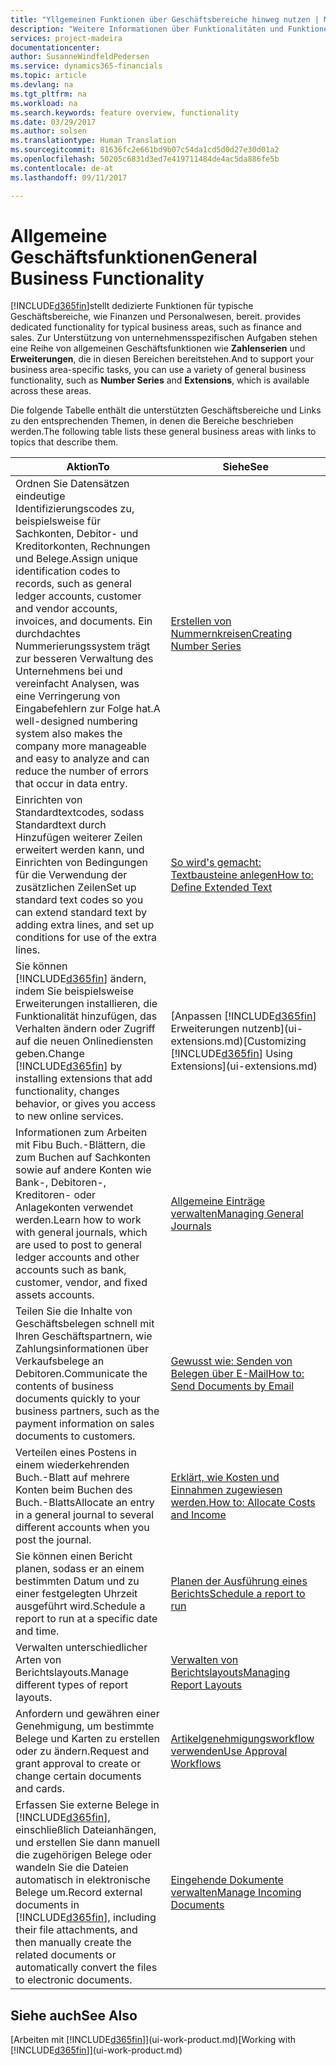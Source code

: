 ```yaml
---
title: "Yllgemeinen Funktionen über Geschäftsbereiche hinweg nutzen | Microsoft Docs"
description: "Weitere Informationen über Funktionalitäten und Funktionen, die über Geschäftsbereiche hinweg in Dynamics 365 for Financials verwendet werden."
services: project-madeira
documentationcenter: 
author: SusanneWindfeldPedersen
ms.service: dynamics365-financials
ms.topic: article
ms.devlang: na
ms.tgt_pltfrm: na
ms.workload: na
ms.search.keywords: feature overview, functionality
ms.date: 03/29/2017
ms.author: solsen
ms.translationtype: Human Translation
ms.sourcegitcommit: 81636fc2e661bd9b07c54da1cd5d0d27e30d01a2
ms.openlocfilehash: 50205c6831d3ed7e419711484de4ac5da886fe5b
ms.contentlocale: de-at
ms.lasthandoff: 09/11/2017

---
```

# <a name="general-business-functionality"></a><span data-ttu-id="6f57e-103">Allgemeine Geschäftsfunktionen</span><span class="sxs-lookup"><span data-stu-id="6f57e-103">General Business Functionality</span></span>
[!INCLUDE[d365fin](includes/d365fin_md.md)]<span data-ttu-id="6f57e-104">stellt dedizierte Funktionen für typische Geschäftsbereiche, wie Finanzen und Personalwesen, bereit.</span><span class="sxs-lookup"><span data-stu-id="6f57e-104"> provides dedicated functionality for typical business areas, such as finance and sales.</span></span> <span data-ttu-id="6f57e-105">Zur Unterstützung von unternehmensspezifischen Aufgaben stehen eine Reihe von allgemeinen Geschäftsfunktionen wie **Zahlenserien** und **Erweiterungen**, die in diesen Bereichen bereitstehen.</span><span class="sxs-lookup"><span data-stu-id="6f57e-105">And to support your business area-specific tasks, you can use a variety of general business functionality, such as **Number Series** and **Extensions**, which is available across these areas.</span></span>

<span data-ttu-id="6f57e-106">Die folgende Tabelle enthält die unterstützten Geschäftsbereiche und Links zu den entsprechenden Themen, in denen die Bereiche beschrieben werden.</span><span class="sxs-lookup"><span data-stu-id="6f57e-106">The following table lists these general business areas with links to topics that describe them.</span></span>

| <span data-ttu-id="6f57e-107">Aktion</span><span class="sxs-lookup"><span data-stu-id="6f57e-107">To</span></span> | <span data-ttu-id="6f57e-108">Siehe</span><span class="sxs-lookup"><span data-stu-id="6f57e-108">See</span></span> |
| --- | --- |
| <span data-ttu-id="6f57e-109">Ordnen Sie Datensätzen eindeutige Identifizierungscodes zu, beispielsweise für Sachkonten, Debitor- und Kreditorkonten, Rechnungen und Belege.</span><span class="sxs-lookup"><span data-stu-id="6f57e-109">Assign unique identification codes to records, such as general ledger accounts, customer and vendor accounts, invoices, and documents.</span></span> <span data-ttu-id="6f57e-110">Ein durchdachtes Nummerierungssystem trägt zur besseren Verwaltung des Unternehmens bei und vereinfacht Analysen, was eine Verringerung von Eingabefehlern zur Folge hat.</span><span class="sxs-lookup"><span data-stu-id="6f57e-110">A well-designed numbering system also makes the company more manageable and easy to analyze and can reduce the number of errors that occur in data entry.</span></span> |[<span data-ttu-id="6f57e-111">Erstellen von Nummernkreisen</span><span class="sxs-lookup"><span data-stu-id="6f57e-111">Creating Number Series</span></span>](ui-create-number-series.md) |
| <span data-ttu-id="6f57e-112">Einrichten von Standardtextcodes, sodass Standardtext durch Hinzufügen weiterer Zeilen erweitert werden kann, und Einrichten von Bedingungen für die Verwendung der zusätzlichen Zeilen</span><span class="sxs-lookup"><span data-stu-id="6f57e-112">Set up standard text codes so you can extend standard text by adding extra lines, and set up conditions for use of the extra lines.</span></span> |[<span data-ttu-id="6f57e-113">So wird's gemacht: Textbausteine anlegen</span><span class="sxs-lookup"><span data-stu-id="6f57e-113">How to: Define Extended Text</span></span>](ui-how-define-ext-text.md) |
| <span data-ttu-id="6f57e-114">Sie können [!INCLUDE[d365fin](includes/d365fin_md.md)] ändern, indem Sie beispielsweise Erweiterungen installieren, die Funktionalität hinzufügen, das Verhalten ändern oder Zugriff auf die neuen Onlinediensten geben.</span><span class="sxs-lookup"><span data-stu-id="6f57e-114">Change [!INCLUDE[d365fin](includes/d365fin_md.md)] by installing extensions that add functionality, changes behavior, or gives you access to new online services.</span></span> |<span data-ttu-id="6f57e-115">[Anpassen [!INCLUDE[d365fin](includes/d365fin_md.md)] Erweiterungen nutzenb](ui-extensions.md)</span><span class="sxs-lookup"><span data-stu-id="6f57e-115">[Customizing [!INCLUDE[d365fin](includes/d365fin_md.md)] Using Extensions](ui-extensions.md)</span></span> |
| <span data-ttu-id="6f57e-116">Informationen zum Arbeiten mit Fibu Buch.-Blättern, die zum Buchen auf Sachkonten sowie auf andere Konten wie Bank-, Debitoren-, Kreditoren- oder Anlagekonten verwendet werden.</span><span class="sxs-lookup"><span data-stu-id="6f57e-116">Learn how to work with general journals, which are used to post to general ledger accounts and other accounts such as bank, customer, vendor, and fixed assets accounts.</span></span> |[<span data-ttu-id="6f57e-117">Allgemeine Einträge verwalten</span><span class="sxs-lookup"><span data-stu-id="6f57e-117">Managing General Journals</span></span>](ui-work-general-journals.md) |
| <span data-ttu-id="6f57e-118">Teilen Sie die Inhalte von Geschäftsbelegen schnell mit Ihren Geschäftspartnern, wie Zahlungsinformationen über Verkaufsbelege an Debitoren.</span><span class="sxs-lookup"><span data-stu-id="6f57e-118">Communicate the contents of business documents quickly to your business partners, such as the payment information on sales documents to customers.</span></span> |[<span data-ttu-id="6f57e-119">Gewusst wie: Senden von Belegen über E-Mail</span><span class="sxs-lookup"><span data-stu-id="6f57e-119">How to: Send Documents by Email</span></span>](ui-how-send-documents-email.md) |
| <span data-ttu-id="6f57e-120">Verteilen eines Postens in einem wiederkehrenden Buch.-Blatt auf mehrere Konten beim Buchen des Buch.-Blatts</span><span class="sxs-lookup"><span data-stu-id="6f57e-120">Allocate an entry in a general journal to several different accounts when you post the journal.</span></span> |[<span data-ttu-id="6f57e-121">Erklärt, wie Kosten und Einnahmen zugewiesen werden.</span><span class="sxs-lookup"><span data-stu-id="6f57e-121">How to: Allocate Costs and Income</span></span>](year-allocate-costs-income.md) |
| <span data-ttu-id="6f57e-122">Sie können einen Bericht planen, sodass er an einem bestimmten Datum und zu einer festgelegten Uhrzeit ausgeführt wird.</span><span class="sxs-lookup"><span data-stu-id="6f57e-122">Schedule a report to run at a specific date and time.</span></span> |[<span data-ttu-id="6f57e-123">Planen der Ausführung eines Berichts</span><span class="sxs-lookup"><span data-stu-id="6f57e-123">Schedule a report to run</span></span>](ui-schedule-report.md) |
| <span data-ttu-id="6f57e-124">Verwalten unterschiedlicher Arten von Berichtslayouts.</span><span class="sxs-lookup"><span data-stu-id="6f57e-124">Manage different types of report layouts.</span></span> |[<span data-ttu-id="6f57e-125">Verwalten von Berichtslayouts</span><span class="sxs-lookup"><span data-stu-id="6f57e-125">Managing Report Layouts</span></span>](ui-manage-report-layouts.md) |
| <span data-ttu-id="6f57e-126">Anfordern und gewähren einer Genehmigung, um bestimmte Belege und Karten zu erstellen oder zu ändern.</span><span class="sxs-lookup"><span data-stu-id="6f57e-126">Request and grant approval to create or change certain documents and cards.</span></span> |[<span data-ttu-id="6f57e-127">Artikelgenehmigungsworkflow verwenden</span><span class="sxs-lookup"><span data-stu-id="6f57e-127">Use Approval Workflows</span></span>](across-how-use-approval-workflows.md) |
| <span data-ttu-id="6f57e-128">Erfassen Sie externe Belege in [!INCLUDE[d365fin](includes/d365fin_md.md)], einschließlich Dateianhängen, und erstellen Sie dann manuell die zugehörigen Belege oder wandeln Sie die Dateien automatisch in elektronische Belege um.</span><span class="sxs-lookup"><span data-stu-id="6f57e-128">Record external documents in [!INCLUDE[d365fin](includes/d365fin_md.md)], including their file attachments, and then manually create the related documents or automatically convert the files to electronic documents.</span></span> |[<span data-ttu-id="6f57e-129">Eingehende Dokumente verwalten</span><span class="sxs-lookup"><span data-stu-id="6f57e-129">Manage Incoming Documents</span></span>](across-income-documents.md) |

## <a name="see-also"></a><span data-ttu-id="6f57e-130">Siehe auch</span><span class="sxs-lookup"><span data-stu-id="6f57e-130">See Also</span></span>
<span data-ttu-id="6f57e-131">[Arbeiten mit [!INCLUDE[d365fin](includes/d365fin_md.md)]](ui-work-product.md)</span><span class="sxs-lookup"><span data-stu-id="6f57e-131">[Working with [!INCLUDE[d365fin](includes/d365fin_md.md)]](ui-work-product.md)</span></span>

